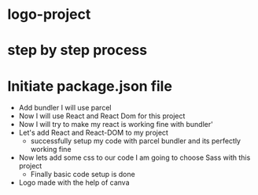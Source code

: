 <!-- @format -->

# logo-project

# step by step process

# Initiate package.json file

- Add bundler I will use parcel
- Now I will use React and React Dom for this project
- Now I will try to make my react is working fine with bundler'
- Let's add React and React-DOM to my project
  - successfully setup my code with parcel bundler and its perfectly working fine
- Now lets add some css to our code I am going to choose Sass with this project
  - Finally basic code setup is done
- Logo made with the help of canva
